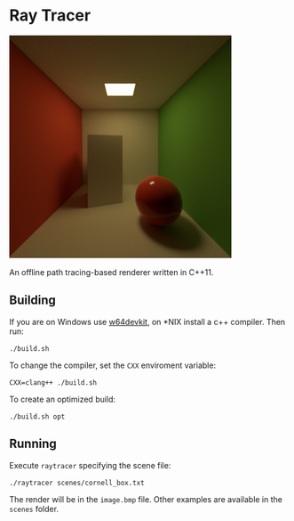 # Ray Tracer

![Cornell Box rendering](cornell_box.png)

An offline path tracing-based renderer written in C++11.

## Building

If you are on Windows use [w64devkit](https://github.com/skeeto/w64devkit), on \*NIX install a c++ compiler.
Then run:

    ./build.sh

To change the compiler, set the `CXX` enviroment variable:

    CXX=clang++ ./build.sh

To create an optimized build:

    ./build.sh opt

## Running

Execute `raytracer` specifying the scene file:

    ./raytracer scenes/cornell_box.txt

The render will be in the `image.bmp` file. Other examples are available in the `scenes` folder.
